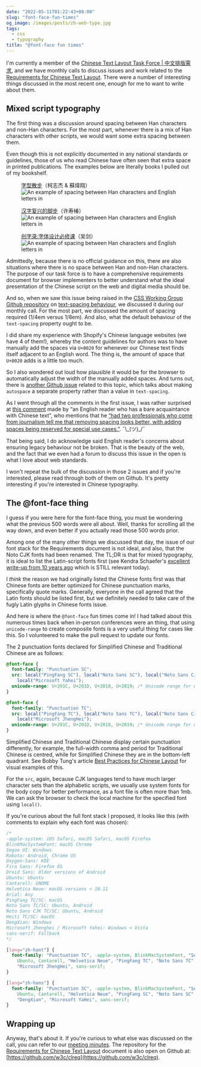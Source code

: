 ```yaml
---
date: "2022-05-11T01:22:43+08:00"
slug: "font-face-fun-times"
og_image: /images/posts/zh-web-type.jpg
tags:
  - css
  - typography
title: "@font-face fun times"
---
```


I'm currently a member of the [Chinese Text Layout Task Force | 中文排版需求](https://www.w3.org/groups/tf/i18n-clreq), and we have monthly calls to discuss issues and work related to the [Requirements for Chinese Text Layout](https://www.w3.org/TR/clreq/). There were a number of interesting things discussed in the most recent one, enough for me to want to write about them.

## Mixed script typography

The first thing was a discussion around spacing between Han characters and non-Han characters. For the most part, whenever there is a mix of Han characters with other scripts, we would want some extra spacing between them.

Even though this is not explicitly documented in any national standards or guidelines, those of us who read Chinese have often seen that extra space in printed publications. The examples below are literally books I pulled out of my bookshelf.

<figure>
    <figcaption lang="zh"><a href="https://www.books.com.tw/products/0010654376">字型散步</a>（柯志杰 & 蘇煒翔）</figcaption>
    <img srcset="/images/posts/zh-web-type/spacing-480.jpg 480w, /images/posts/zh-web-type/spacing-640.jpg 640w, /images/posts/zh-web-type/spacing-960.jpg 960w, /images/posts/zh-web-type/spacing-1280.jpg 1280w" sizes="(max-width: 400px) 100vw, (max-width: 960px) 75vw, 640px" src="/images/posts/zh-web-type/spacing-640.jpg" alt="An example of spacing between Han characters and English letters in">
</figure>

<figure>
    <figcaption lang="zh"><a href="https://books.google.com.sg/books/about/%E6%B1%89%E5%AD%97%E5%A4%8D%E5%85%B4%E7%9A%84%E8%84%9A%E6%AD%A5.html?id=C7jerQEACAAJ&redir_esc=y">汉字复兴的脚步</a>（许寿椿）</figcaption>
    <img srcset="/images/posts/zh-web-type/spacing2-480.jpg 480w, /images/posts/zh-web-type/spacing2-640.jpg 640w, /images/posts/zh-web-type/spacing2-960.jpg 960w, /images/posts/zh-web-type/spacing2-1280.jpg 1280w" sizes="(max-width: 400px) 100vw, (max-width: 960px) 75vw, 640px" src="/images/posts/zh-web-type/spacing2-640.jpg" alt="An example of spacing between Han characters and English letters in">
</figure>

<figure>
    <figcaption lang="zh"><a href="https://www.amazon.com/%E5%88%9B%E5%AD%97%E5%BD%95-%E5%AD%97%E4%BD%93%E8%AE%BE%E8%AE%A1%E5%BF%85%E4%BF%AE%E8%AF%BE-%E5%90%B4%E5%89%91/dp/7115395535">创字录:字体设计必修课</a>（吴剑）</figcaption>
    <img srcset="/images/posts/zh-web-type/spacing3-480.jpg 480w, /images/posts/zh-web-type/spacing3-640.jpg 640w, /images/posts/zh-web-type/spacing3-960.jpg 960w, /images/posts/zh-web-type/spacing3-1280.jpg 1280w" sizes="(max-width: 400px) 100vw, (max-width: 960px) 75vw, 640px" src="/images/posts/zh-web-type/spacing3-640.jpg" alt="An example of spacing between Han characters and English letters in">
</figure>

Admittedly, because there is no official guidance on this, there are also situations where there is no space between Han and non-Han characters. The purpose of our task force is to have a comprehensive requirements document for browser implementers to better understand what the ideal presentation of the Chinese script on the web and digital media should be.

And so, when we saw this issue being raised in the [CSS Working Group Github repository](https://github.com/w3c/csswg-drafts) on [text-spacing behaviour](https://github.com/w3c/csswg-drafts/issues/6950), we discussed it during our monthly call. For the most part, we discussed the amount of spacing required (1/4em versus 1/8em). And also, what the default behaviour of the `text-spacing` property ought to be.

I did share my experience with Shopify's Chinese language websites (we have 4 of them!), whereby the content guidelines for authors was to have manually add the spaces via `U+0020` for whenever our Chinese text finds itself adjacent to an English word. The thing is, the amount of space that `U+0020` adds is a little too much.

So I also wondered out loud how plausible it would be for the browser to automatically adjust the width of the manually added spaces. And turns out, there is [another Github issue](https://github.com/w3c/csswg-drafts/issues/7183) related to this topic, which talks about making `autospace` a separate property rather than a value in `text-spacing`.

As I went through all the comments in the first issue, I was rather surprised at [this comment](https://github.com/w3c/csswg-drafts/issues/6950#issuecomment-1079508509) made by “an English reader who has a bare acquaintance with Chinese text”, who mentions that he [“had two professionals who come from journalism tell me that removing spacing looks better, with adding spaces being reserved for special use cases.”](https://github.com/w3c/csswg-drafts/issues/6950#issuecomment-1082512142). <span class="kaomoji">¯\\\_(ツ)\_/¯</span>

That being said, I do acknowledge said English reader's concerns about ensuring legacy behaviour not be broken. That is the beauty of the web, and the fact that we even had a forum to discuss this issue in the open is what I love about web standards.

I won't repeat the bulk of the discussion in those 2 issues and if you're interested, please read through both of them on Github. It's pretty interesting if you're interested in Chinese typography.

## The @font-face thing

I guess if you were here for the font-face thing, you must be wondering what the previous 500 words were all about. Well, thanks for scrolling all the way down, and even better if you actually read those 500 words prior.

Among one of the many other things we discussed that day, the issue of our font stack for the Requirements document is not ideal, and also, that the Noto CJK fonts had been renamed. The TL;DR is that for mixed typography, it is ideal to list the Latin-script fonts first (see Kendra Schaefer's [excellent write-up from 10 years ago](http://kendraschaefer.com/2012/06/chinese-standard-web-fonts-the-ultimate-guide-to-css-font-family-declarations-for-web-design-in-simplified-chinese/) which is STILL relevant today).

I _think_ the reason we had originally listed the Chinese fonts first was that Chinese fonts are better optimized for Chinese punctuation marks, specifically quote marks. Generally, everyone in the call agreed that the Latin fonts should be listed first, but we definitely needed to take care of the fugly Latin glyphs in Chinese fonts issue.

And here is where the `@font-face` fun times come in! I had talked about this numerous times back when in-person conferences were an thing, that using `unicode-range` to create composite fonts is a very useful thing for cases like this. So I volunteered to make the pull request to update our fonts.

The 2 punctuation fonts declared for Simplified Chinese and Traditional Chinese are as follows:

```css
@font-face {
  font-family: "Punctuation SC";
  src: local("PingFang SC"), local("Noto Sans SC"), local("Noto Sans CJK SC"), local("Heiti SC"),
    local("Microsoft Yahei");
  unicode-range: U+201C, U+201D, U+2018, U+2019; /* Unicode range for quotation marks */
}

@font-face {
  font-family: "Punctuation TC";
  src: local("PingFang TC"), local("Noto Sans TC"), local("Noto Sans CJK TC"), local("Heiti TC"),
    local("Microsoft JhengHei");
  unicode-range: U+201C, U+201D, U+2018, U+2019; /* Unicode range for quotation marks */
}
```

Simplified Chinese and Traditional Chinese display certain punctuation differently, for example, the full-width comma and period for Traditional Chinese is centred, while for Simplified Chinese they are in the bottom-left quadrant. See Bobby Tung's article [Best Practices for Chinese Layout](https://bobtung.medium.com/best-practice-in-chinese-layout-f933aff1728f) for visual examples of this.

For the `src`, again, because CJK languages tend to have much larger character sets than the alphabetic scripts, we usually use system fonts for the body copy for better performance, as a font file is often more than 1mb. We can ask the browser to check the local machine for the specified font using `local()`.

If you're curious about the full font stack I proposed, it looks like this (with comments to explain why each font was chosen):

```css
/*
-apple-system: iOS Safari, macOS Safari, macOS Firefox
BlinkMacSystemFont: macOS Chrome
Segoe UI: Windows
Roboto: Android, Chrome OS
Oxygen-Sans: KDE
Fira Sans: Firefox OS
Droid Sans: Older versions of Android
Ubuntu: Ubuntu
Cantarell: GNOME
Helvetica Neue: macOS versions < 10.11
Arial: Any
PingFang TC/SC: macOS
Noto Sans TC/SC: Ubuntu, Android
Noto Sans CJK TC/SC: Ubuntu, Android
Heiti TC/SC: macOS
DengXian: Windows
Microsoft Jhenghei / Microsoft Yahei: Windows < Vista
sans-serif: Fallback
*/

[lang="zh-hant"] {
  font-family: "Punctuation TC", -apple-system, BlinkMacSystemFont, "Segoe UI", Roboto, Oxygen-Sans,
    Ubuntu, Cantarell, "Helvetica Neue", "PingFang TC", "Noto Sans TC", "Noto Sans CJK TC", "Heiti TC",
    "Microsoft JhengHei", sans-serif;
}

[lang="zh-hans"] {
  font-family: "Punctuation SC", -apple-system, BlinkMacSystemFont, "Segoe UI", Roboto, Oxygen-Sans,
    Ubuntu, Cantarell, "Helvetica Neue", "PingFang SC", "Noto Sans SC", "Noto Sans CJK SC", "Heiti SC",
    "DengXian", "Microsoft YaHei", sans-serif;
}
```

## Wrapping up

Anyway, that's about it. If you're curious to what else was discussed on the call, you can refer to our [meeting minutes](https://www.w3.org/2022/04/15-clreq-minutes.html). The repository for the [Requirements for Chinese Text Layout](https://www.w3.org/TR/clreq/) document is also open on Github at: [https://github.com/w3c/clreq](https://github.com/w3c/clreq).
